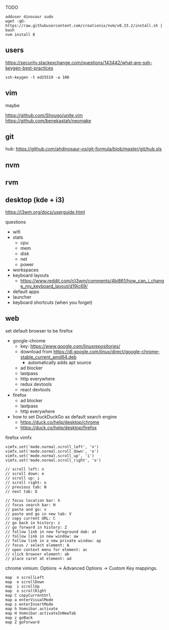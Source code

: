 TODO

```
adduser dinosaur sudo
wget -qO- https://raw.githubusercontent.com/creationix/nvm/v0.33.2/install.sh | bash
nvm install 8
```

## users

https://security.stackexchange.com/questions/143442/what-are-ssh-keygen-best-practices

```
ssh-keygen -t ed25519 -a 100
```

## vim

maybe

https://github.com/Shougo/unite.vim
https://github.com/benekastah/neomake

## git

hub: https://github.com/ahdinosaur-os/git-formula/blob/master/git/hub.sls

## nvm

## rvm

## desktop (kde + i3)

https://i3wm.org/docs/userguide.html

questions

- wifi
- stats
  - cpu
  - mem
  - disk
  - net
  - power
- workspaces
- keyboard layouts
  - https://www.reddit.com/r/i3wm/comments/4bi861/how_can_i_change_my_keyboard_layout/d19jc69/
- default apps
- launcher
- keyboard shortcuts (when you forget)

## web

set default browser to be firefox

- google-chrome
  - key: https://www.google.com/linuxrepositories/
  - download from https://dl.google.com/linux/direct/google-chrome-stable_current_amd64.deb
    - automatically adds apt source
  - ad blocker
  - lastpass
  - http everywhere
  - redux devtools
  - react devtools
- firefox
  - ad blocker
  - lastpass
  - http everywhere
- how to set DuckDuckGo as default search engine
  - https://duck.co/help/desktop/chrome
  - https://duck.co/help/desktop/firefox

firefox vimfx

```
vimfx.set('mode.normal.scroll_left', 'n')
vimfx.set('mode.normal.scroll_down', 'e')
vimfx.set('mode.normal.scroll_up', 'i')
vimfx.set('mode.normal.scroll_right', 'o')

// scroll left: n
// scroll down: e
// scroll up: i
// scroll right: o
// previous tab: N
// next tab: O

// focus location bar: h
// focus search bar: H
// paste and go: v
// paste and go in new tab: V
// copy current URL: C
// go back in history: z
// go forward in history: Z
// follow link in new foreground dab: at
// follow link in new window: aw
// follow link in a new private window: ap
// focus / select element: A
// open context menu for element: ac
// click browser element: ab
// place caret at element: ad
```

chrome vimium: Options -> Advanced Options -> Custom Key mappings.

```
map  n scrollLeft
map  e scrollDown
map  i scrollUp
map  o scrollRight
map C copyCurrentUrl
map a enterVisualMode
map s enterInsertMode
map h Vomnibar.activate
map H Vomnibar.activateInNewTab
map z goBack
map Z goForward
```
